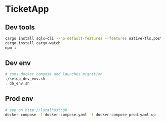 # TicketApp

## Dev tools

```bash
cargo install sqlx-cli --no-default-features --features native-tls,postgres
cargo install cargo-watch
npm i
```

## Dev env

```bash
# runs docker compose and launches migration
./setup_dev_env.sh
. db_env.sh
```

## Prod env

```bash
# app on http://localhost:80
docker compose -f docker-compose.yaml -f docker-compose-prod.yaml up
```
